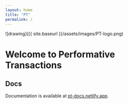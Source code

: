 ```yaml
---
layout: home
title: "PT"
permalink: /
---
```


<link rel="stylesheet" href="{{ '/assets/css/style.css' | relative_url }}">

![drawing]({{ site.baseurl }}/assets/images/PT-logo.png)

# Welcome to Performative Transactions

## Docs

Documentation is available at [pt-docs.netlify.app](https://pt-docs.netlify.app/).

